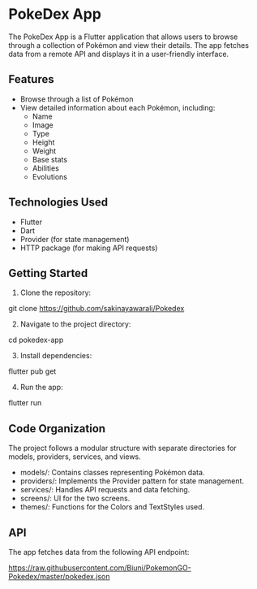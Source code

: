 # PokeDex App

The PokeDex App is a Flutter application that allows users to browse through a collection of Pokémon and view their details. The app fetches data from a remote API and displays it in a user-friendly interface.

## Features

- Browse through a list of Pokémon
- View detailed information about each Pokémon, including:
  - Name
  - Image
  - Type
  - Height
  - Weight
  - Base stats
  - Abilities
  - Evolutions

## Technologies Used

- Flutter
- Dart
- Provider (for state management)
- HTTP package (for making API requests)

## Getting Started

1. Clone the repository:


git clone https://github.com/sakinayawarali/Pokedex


2. Navigate to the project directory:


cd pokedex-app


3. Install dependencies:


flutter pub get


4. Run the app:


flutter run


## Code Organization

The project follows a modular structure with separate directories for models, providers, services, and views.

- models/: Contains classes representing Pokémon data.
- providers/: Implements the Provider pattern for state management.
- services/: Handles API requests and data fetching.
- screens/: UI for the two screens.
- themes/: Functions for the Colors and TextStyles used.

## API

The app fetches data from the following API endpoint:


https://raw.githubusercontent.com/Biuni/PokemonGO-Pokedex/master/pokedex.json

